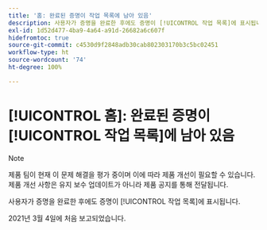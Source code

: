 ```yaml
---
title: '홈: 완료된 증명이 작업 목록에 남아 있음'
description: 사용자가 증명을 완료한 후에도 증명이 [!UICONTROL 작업 목록]에 표시됩니다.
exl-id: 1d52d477-4ba9-4a64-a91d-26682a6c607f
hidefromtoc: true
source-git-commit: c4530d9f2848adb30cab802303170b3c5bc02451
workflow-type: ht
source-wordcount: '74'
ht-degree: 100%

---
```


# [!UICONTROL 홈]: 완료된 증명이 [!UICONTROL 작업 목록]에 남아 있음

<!-- Do not change this note unless told to by Daniel Sipos-->

>[!NOTE]
>
>제품 팀이 현재 이 문제 해결을 평가 중이며 이에 따라 제품 개선이 필요할 수 있습니다. 제품 개선 사항은 유지 보수 업데이트가 아니라 제품 공지를 통해 전달됩니다.

사용자가 증명을 완료한 후에도 증명이 [!UICONTROL 작업 목록]에 표시됩니다.

2021년 3월 4일에 처음 보고되었습니다.
